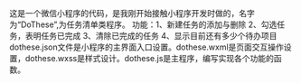 这是一个微信小程序的代码，是我刚开始接触小程序开发时做的，名字为“DoThese”,为任务清单类程序。
功能：1、新建任务的添加与删除 2、勾选任务，表明任务已完成 3、清除已完成的任务 4、显示目前还有多少个待办项目  
dothese.json文件是小程序的主界面入口设置。dothese.wxml是页面交互操作设置，dothese.wxss是样式设计。dothese.js是主程序，编写实现各个功能的函数。
